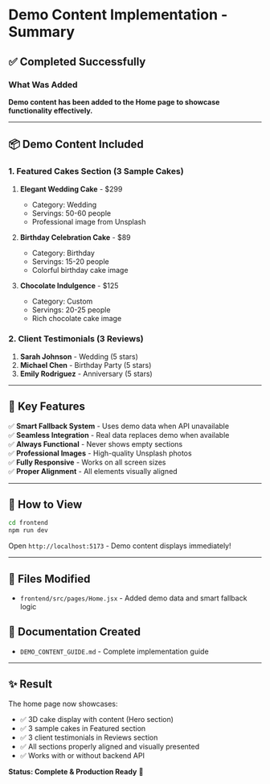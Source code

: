# Demo Content Implementation - Summary

## ✅ Completed Successfully

### What Was Added

**Demo content has been added to the Home page to showcase functionality effectively.**

---

## 📦 Demo Content Included

### 1. Featured Cakes Section (3 Sample Cakes)

1. **Elegant Wedding Cake** - $299
   - Category: Wedding
   - Servings: 50-60 people
   - Professional image from Unsplash

2. **Birthday Celebration Cake** - $89
   - Category: Birthday
   - Servings: 15-20 people
   - Colorful birthday cake image

3. **Chocolate Indulgence** - $125
   - Category: Custom
   - Servings: 20-25 people
   - Rich chocolate cake image

### 2. Client Testimonials (3 Reviews)

1. **Sarah Johnson** - Wedding (5 stars)
2. **Michael Chen** - Birthday Party (5 stars)
3. **Emily Rodriguez** - Anniversary (5 stars)

---

## 🎯 Key Features

✅ **Smart Fallback System** - Uses demo data when API unavailable  
✅ **Seamless Integration** - Real data replaces demo when available  
✅ **Always Functional** - Never shows empty sections  
✅ **Professional Images** - High-quality Unsplash photos  
✅ **Fully Responsive** - Works on all screen sizes  
✅ **Proper Alignment** - All elements visually aligned  

---

## 🚀 How to View

```bash
cd frontend
npm run dev
```

Open `http://localhost:5173` - Demo content displays immediately!

---

## 📁 Files Modified

- `frontend/src/pages/Home.jsx` - Added demo data and smart fallback logic

## 📁 Documentation Created

- `DEMO_CONTENT_GUIDE.md` - Complete implementation guide

---

## ✨ Result

The home page now showcases:
- ✅ 3D cake display with content (Hero section)
- ✅ 3 sample cakes in Featured section
- ✅ 3 client testimonials in Reviews section
- ✅ All sections properly aligned and visually presented
- ✅ Works with or without backend API

**Status: Complete & Production Ready** 🎉
